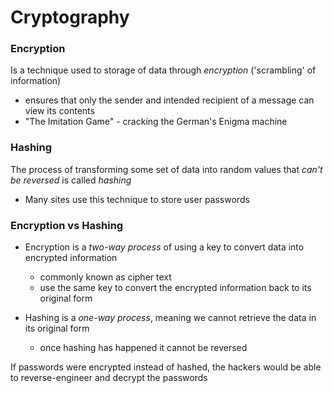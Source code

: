 # Cryptography

### Encryption
Is a technique used to storage of data through *encryption* ('scrambling' of information)
- ensures that only the sender and intended recipient of a message can view its contents
- "The Imitation Game" - cracking the German's Enigma machine

### Hashing
The process of transforming some set of data into random values that _can't be reversed_ is called *hashing*
- Many sites use this technique to store user passwords

### Encryption vs Hashing
- Encryption is a _two-way process_ of using a key to convert data into encrypted information
    - commonly known as cipher text
    - use the same key to convert the encrypted information back to its original form

- Hashing is a _one-way process_, meaning we cannot retrieve the data in its original form
    - once hashing has happened it cannot be reversed

If passwords were encrypted instead of hashed, the hackers would be able to reverse-engineer and decrypt the passwords

